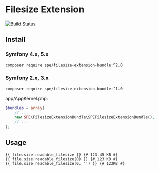 # Filesize Extension

[![Build Status](https://travis-ci.org/loonkwil/filesize-extension-bundle.png)](https://travis-ci.org/loonkwil/filesize-extension-bundle)

## Install

### Symfony 4.x, 5.x

```bash
composer require spe/filesize-extension-bundle:^2.0
```

### Symfony 2.x, 3.x

```bash
composer require spe/filesize-extension-bundle:^1.0
```

app/AppKernel.php:
```php
$bundles = array(
    // ...
    new SPE\FilesizeExtensionBundle\SPEFilesizeExtensionBundle(),
    // ...
);
```

## Usage

```twig
{{ file.size|readable_filesize }} {# 123.45 KB #}
{{ file.size|readable_filesize(0) }} {# 123 KB #}
{{ file.size|readable_filesize(0, '') }} {# 123KB #}
```
